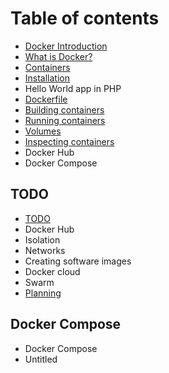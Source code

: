 # Table of contents

* [Docker Introduction](README.md)
* [What is Docker?](what-is-docker.md)
* [Containers](containers.md)
* [Installation](installation.md)
* Hello World app in PHP
* [Dockerfile](dockerfile.md)
* [Building containers](building-containers.md)
* [Running containers](running-containers.md)
* [Volumes](volumes.md)
* [Inspecting containers](inspecting-containers.md)
* Docker Hub
* Docker Compose

## TODO

* [TODO](todo/todo.md)
* Docker Hub
* Isolation
* Networks
* Creating software images
* Docker cloud
* Swarm
* [Planning](todo/untitled.md)

## Docker Compose

* Docker Compose
* Untitled


